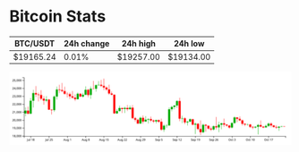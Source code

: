 # Bitcoin Stats

BTC/USDT|24h change|24h high|24h low|
|---|---|---|---|
|$19165.24|0.01%|$19257.00|$19134.00|

<img src="./chart.svg">
